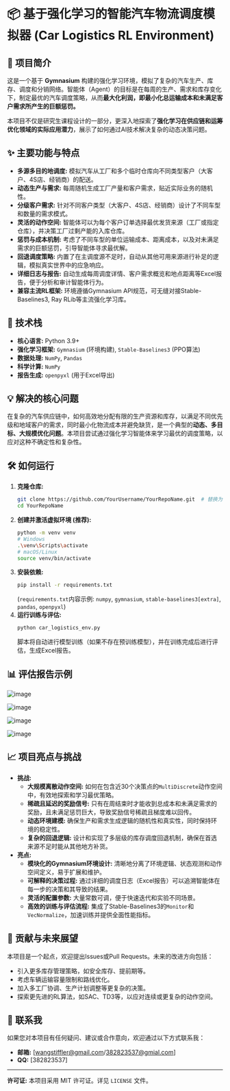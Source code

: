 # 📦 基于强化学习的智能汽车物流调度模拟器 (Car Logistics RL Environment)

## 🌟 项目简介

这是一个基于 **Gymnasium** 构建的强化学习环境，模拟了复杂的汽车生产、库存、调度和分销网络。智能体（Agent）的目标是在每周的生产、需求和库存变化下，制定最优的汽车调度策略，从而**最大化利润，即最小化总运输成本和未满足客户需求所产生的巨额惩罚。**

本项目不仅是研究生课程设计的一部分，更深入地探索了**强化学习在供应链和运筹优化领域的实际应用潜力**，展示了如何通过AI技术解决复杂的动态决策问题。

## ✨ 主要功能与特点

*   **多源多目的地调度:** 模拟汽车从工厂和多个临时仓库向不同类型客户（大客户、4S店、经销商）的配送。
*   **动态生产与需求:** 每周随机生成工厂产量和客户需求，贴近实际业务的随机性。
*   **分级客户需求:** 针对不同客户类型（大客户、4S店、经销商）设计了不同车型和数量的需求模式。
*   **灵活的动作空间:** 智能体可以为每个客户订单选择最优发货来源（工厂或指定仓库），并决策工厂过剩产能的入库仓库。
*   **惩罚与成本机制:** 考虑了不同车型的单位运输成本、距离成本，以及对未满足需求的巨额惩罚，引导智能体寻求最优解。
*   **回退调度策略:** 内置了在主调度源不足时，自动从其他可用来源进行补足的逻辑，模拟真实世界中的应急响应。
*   **详细日志与报告:** 自动生成每周调度详情、客户需求概览和地点距离等Excel报告，便于分析和审计智能体行为。
*   **兼容主流RL框架:** 环境遵循Gymnasium API规范，可无缝对接Stable-Baselines3, Ray RLib等主流强化学习库。

## 🚀 技术栈

*   **核心语言:** Python 3.9+
*   **强化学习框架:** `Gymnasium` (环境构建), `Stable-Baselines3` (PPO算法)
*   **数据处理:** `NumPy`, `Pandas`
*   **科学计算:** `NumPy`
*   **报告生成:** `openpyxl` (用于Excel导出)

## 💡 解决的核心问题

在复杂的汽车供应链中，如何高效地分配有限的生产资源和库存，以满足不同优先级和地域客户的需求，同时最小化物流成本并避免缺货，是一个典型的**动态、多目标、大规模优化问题**。本项目尝试通过强化学习智能体来学习最优的调度策略，以应对这种不确定性和复杂性。

## 🛠️ 如何运行

1.  **克隆仓库:**
    ```bash
    git clone https://github.com/YourUsername/YourRepoName.git  # 替换为你的实际仓库链接
    cd YourRepoName
    ```
2.  **创建并激活虚拟环境 (推荐):**
    ```bash
    python -m venv venv
    # Windows
    .\venv\Scripts\activate
    # macOS/Linux
    source venv/bin/activate
    ```
3.  **安装依赖:**
    ```bash
    pip install -r requirements.txt
    ```
    (`requirements.txt`内容示例: `numpy`, `gymnasium`, `stable-baselines3[extra]`, `pandas`, `openpyxl`)
4.  **运行训练与评估:**
    ```bash
    python car_logistics_env.py
    ```
    脚本将自动进行模型训练（如果不存在预训练模型），并在训练完成后进行评估，生成Excel报告。

## 📊 评估报告示例
![image](https://github.com/user-attachments/assets/bc84f3ea-e79b-47d0-b68c-0868b0dbd14a)

![image](https://github.com/user-attachments/assets/9fc2fb11-f50c-4a86-bb8f-d78dbc02f36b)

![image](https://github.com/user-attachments/assets/50e9e9cf-88bd-463f-b935-ba9eaa50be39)

![image](https://github.com/user-attachments/assets/857d14f1-8e3c-46ce-8358-05c66820d656)





## 📈 项目亮点与挑战

*   **挑战:**
    *   **大规模离散动作空间:** 如何在包含近30个决策点的`MultiDiscrete`动作空间中，有效地探索和学习最优策略。
    *   **稀疏且延迟的奖励信号:** 只有在周结束时才能收到总成本和未满足需求的奖励，且未满足惩罚巨大，导致奖励信号稀疏且梯度难以回传。
    *   **动态环境建模:** 确保生产和需求生成逻辑的随机性和真实性，同时保持环境的稳定性。
    *   **复杂的回退逻辑:** 设计和实现了多层级的库存调度回退机制，确保在首选来源不足时能从其他地方补货。
*   **亮点:**
    *   **模块化的Gymnasium环境设计:** 清晰地分离了环境逻辑、状态观测和动作空间定义，易于扩展和维护。
    *   **可解释的决策过程:** 通过详细的调度日志（Excel报告）可以追溯智能体在每一步的决策和其导致的结果。
    *   **灵活的配置参数:** 大量常数可调，便于快速迭代和实验不同场景。
    *   **高效的训练与评估流程:** 集成了Stable-Baselines3的`Monitor`和`VecNormalize`，加速训练并提供全面性能指标。

## 🤝 贡献与未来展望

本项目是一个起点，欢迎提出Issues或Pull Requests。未来的改进方向包括：

*   引入更多库存管理策略，如安全库存、提前期等。
*   考虑车辆运输容量限制和路线优化。
*   加入多工厂协调、生产计划调整等更复杂的决策。
*   探索更先进的RL算法，如SAC、TD3等，以应对连续或更复杂的动作空间。

## 📧 联系我

如果您对本项目有任何疑问、建议或合作意向，欢迎通过以下方式联系我：

*   **邮箱:** [wangstiffler@gmail.com/382823537@gmial.com]
*   **QQ:** [382823537]

---

**许可证:** 本项目采用 MIT 许可证。详见 `LICENSE` 文件。
